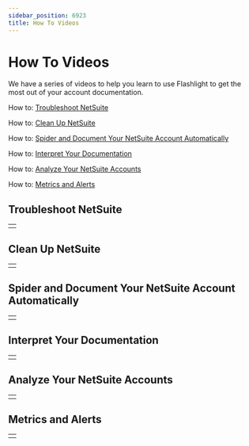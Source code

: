```yaml
---
sidebar_position: 6923
title: How To Videos
---
```


# How To Videos

We have a series of videos to help you learn to use Flashlight to get the most out of your account documentation.

How to: [Troubleshoot NetSuite](#Troubles)

How to: [Clean Up NetSuite](#Cleanup)

How to: [Spider and Document Your NetSuite Account Automatically](#Spider)

How to: [Interpret Your Documentation](#Interpre)

How to: [Analyze Your NetSuite Accounts](#Analyze)

How to: [Metrics and Alerts](#Metrics)

## Troubleshoot NetSuite

|  |
| --- |
|  |

## Clean Up NetSuite

|  |
| --- |
|  |

## Spider and Document Your NetSuite Account Automatically

|  |
| --- |
|  |

## Interpret Your Documentation

|  |
| --- |
|  |

## Analyze Your NetSuite Accounts

|  |
| --- |
|  |

## Metrics and Alerts

|  |
| --- |
|  |
